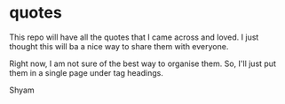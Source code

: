 # quotes


This repo will have all the quotes that I came across and loved. I just thought this will ba a nice way to share them with everyone.

Right now, I am not sure of the best way to organise them. So, I'll just put them in a single page under tag headings.

Shyam
